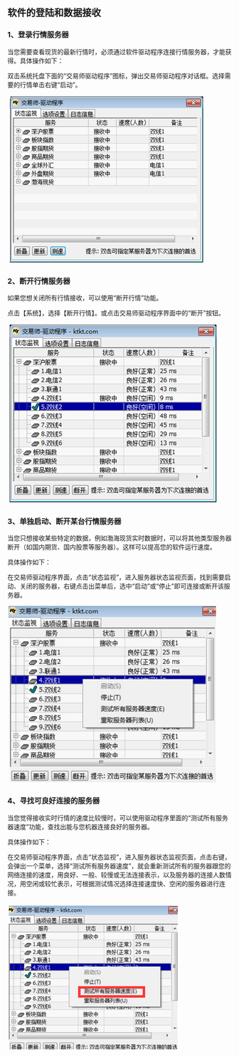 ## 软件的登陆和数据接收

### 1、登录行情服务器

当您需要查看现货的最新行情时，必须通过软件驱动程序连接行情服务器，才能获得。具体操作如下：

双击系统托盘下面的“交易师驱动程序”图标，弹出交易师驱动程序对话框。选择需要的行情单击右键“启动”。

![](/assets/quan_4df98da51587e1d471cbffe8fc8d6a55.png)

 

### 2、断开行情服务器

如果您想关闭所有行情接收，可以使用“断开行情”功能。

点击【系统】，选择【断开行情】。或点击交易师驱动程序界面中的“断开”按钮。

![](/assets/quan_b0afbd267fcba20dc7c3cf8b47e06f73.png)

 

 

### 3、单独启动、断开某台行情服务器

当您只想接收某些特定的数据，例如渤海现货实时数据时，可以将其他类型服务器断开（如国内期货、国内股票等服务器）。这样可以提高您的软件运行速度。

具体操作如下：

在交易师驱动程序界面，点击“状态监视”，进入服务器状态监视页面，找到需要启动、关闭的服务器，右键点击出菜单后，选中“启动”或“停止”即可连接或断开该服务器。

![](/assets/quan_195ef949bbe2ce218963c90d7ae1a143.png)

 

### 4、寻找可良好连接的服务器

当您觉得接收实时行情的速度比较慢时，可以使用驱动程序里面的“测试所有服务器速度”功能，查找出能与您机器连接良好的服务器。

具体操作如下：

在交易师驱动程序界面，点击“状态监视”，进入服务器状态监视页面，点击右键，会弹出一个菜单，选择“测试所有服务器速度”，就会重新测试所有的服务器跟您的网络连接的速度，用良好、一般、较慢或无法连接表示，以及服务器的连接人数情况，用空闲或较忙表示，可根据测试情况选择连接速度快、空闲的服务器进行连接。

![](/assets/quan_14baa855b1ea347f81fc395fb8addd5e.png)

